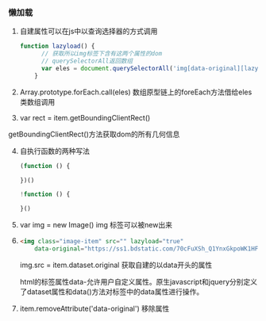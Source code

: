 ### 懒加载

1. 自建属性可以在js中以查询选择器的方式调用

   ```js
   function lazyload() {
         // 获取所以img标签下含有这两个属性的dom
         // querySelectorAll返回数组
         var eles = document.querySelectorAll('img[data-original][lazyload]')
       }
   ```

2.  Array.prototype.forEach.call(eles) 数组原型链上的foreEach方法借给eles类数组调用

3.  var rect = item.getBoundingClientRect()

   getBoundingClientRect()方法获取dom的所有几何信息

4. 自执行函数的两种写法

   ```js
   (function () {
   
   })()
   
   !function () {
   
   }()
   ```

5. var img = new Image()     img 标签可以被new出来

6. ```html
   <img class="image-item" src="" lazyload="true"
       data-original="https://ss1.bdstatic.com/70cFuXSh_Q1YnxGkpoWK1HF6hhy/it/u=1225974369,1410483272&fm=26&gp=0.jpg" alt="">
   ```

   img.src = item.dataset.original    获取自建的以data开头的属性

   html的标签属性data-允许用户自定义属性。原生javascript和jquery分别定义了dataset属性和data()方法对标签中的data属性进行操作。

7. item.removeAttribute('data-original')  移除属性